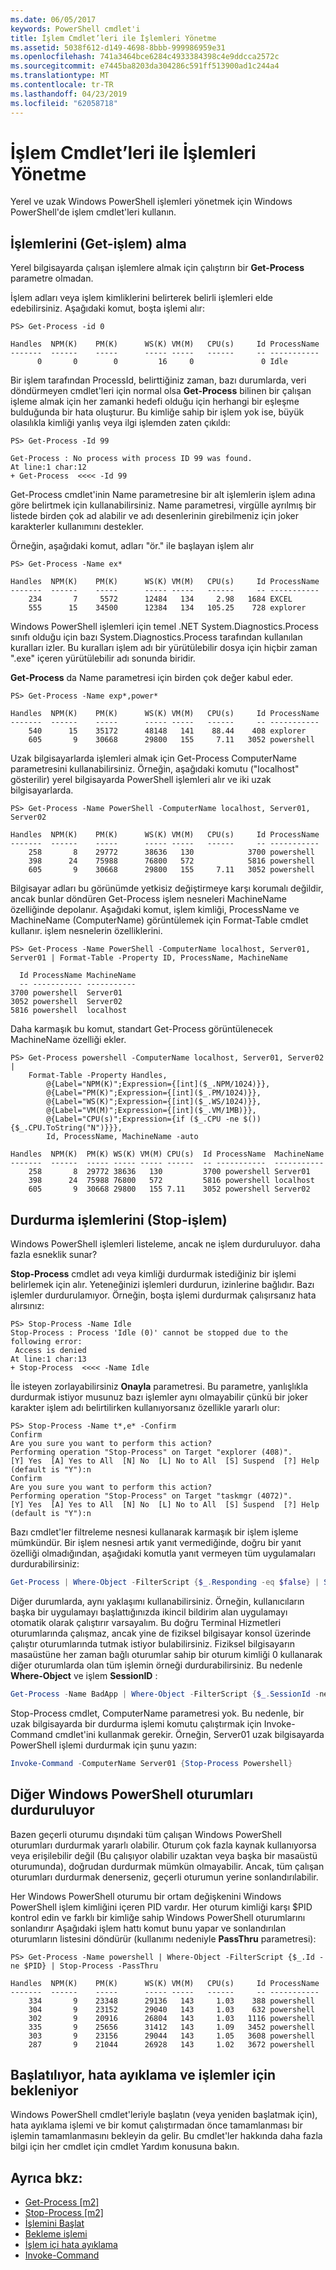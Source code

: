 ```yaml
---
ms.date: 06/05/2017
keywords: PowerShell cmdlet'i
title: İşlem Cmdlet’leri ile İşlemleri Yönetme
ms.assetid: 5038f612-d149-4698-8bbb-999986959e31
ms.openlocfilehash: 741a3464bce6284c4933384398c4e9ddcca2572c
ms.sourcegitcommit: e7445ba8203da304286c591ff513900ad1c244a4
ms.translationtype: MT
ms.contentlocale: tr-TR
ms.lasthandoff: 04/23/2019
ms.locfileid: "62058718"
---
```

# <a name="managing-processes-with-process-cmdlets"></a>İşlem Cmdlet’leri ile İşlemleri Yönetme

Yerel ve uzak Windows PowerShell işlemleri yönetmek için Windows PowerShell'de işlem cmdlet'leri kullanın.

## <a name="getting-processes-get-process"></a>İşlemlerini (Get-işlem) alma

Yerel bilgisayarda çalışan işlemlere almak için çalıştırın bir **Get-Process** parametre olmadan.

İşlem adları veya işlem kimliklerini belirterek belirli işlemleri elde edebilirsiniz. Aşağıdaki komut, boşta işlemi alır:

```
PS> Get-Process -id 0

Handles  NPM(K)    PM(K)      WS(K) VM(M)   CPU(s)     Id ProcessName
-------  ------    -----      ----- -----   ------     -- -----------
      0       0        0         16     0               0 Idle
```

Bir işlem tarafından ProcessId, belirttiğiniz zaman, bazı durumlarda, veri döndürmeyen cmdlet'leri için normal olsa **Get-Process** bilinen bir çalışan işleme almak için her zamanki hedefi olduğu için herhangi bir eşleşme bulduğunda bir hata oluşturur. Bu kimliğe sahip bir işlem yok ise, büyük olasılıkla kimliği yanlış veya ilgi işlemden zaten çıkıldı:

```
PS> Get-Process -Id 99

Get-Process : No process with process ID 99 was found.
At line:1 char:12
+ Get-Process  <<<< -Id 99
```

Get-Process cmdlet'inin Name parametresine bir alt işlemlerin işlem adına göre belirtmek için kullanabilirsiniz. Name parametresi, virgülle ayrılmış bir listede birden çok ad alabilir ve adı desenlerinin girebilmeniz için joker karakterler kullanımını destekler.

Örneğin, aşağıdaki komut, adları "ör." ile başlayan işlem alır

```
PS> Get-Process -Name ex*

Handles  NPM(K)    PM(K)      WS(K) VM(M)   CPU(s)     Id ProcessName
-------  ------    -----      ----- -----   ------     -- -----------
    234       7     5572      12484   134     2.98   1684 EXCEL
    555      15    34500      12384   134   105.25    728 explorer
```

Windows PowerShell işlemleri için temel .NET System.Diagnostics.Process sınıfı olduğu için bazı System.Diagnostics.Process tarafından kullanılan kuralları izler. Bu kuralları işlem adı bir yürütülebilir dosya için hiçbir zaman ".exe" içeren yürütülebilir adı sonunda biridir.

**Get-Process** da Name parametresi için birden çok değer kabul eder.

```
PS> Get-Process -Name exp*,power*

Handles  NPM(K)    PM(K)      WS(K) VM(M)   CPU(s)     Id ProcessName
-------  ------    -----      ----- -----   ------     -- -----------
    540      15    35172      48148   141    88.44    408 explorer
    605       9    30668      29800   155     7.11   3052 powershell
```

Uzak bilgisayarlarda işlemleri almak için Get-Process ComputerName parametresini kullanabilirsiniz. Örneğin, aşağıdaki komutu ("localhost" gösterilir) yerel bilgisayarda PowerShell işlemleri alır ve iki uzak bilgisayarlarda.

```
PS> Get-Process -Name PowerShell -ComputerName localhost, Server01, Server02

Handles  NPM(K)    PM(K)      WS(K) VM(M)   CPU(s)     Id ProcessName
-------  ------    -----      ----- -----   ------     -- -----------
    258       8    29772      38636   130            3700 powershell
    398      24    75988      76800   572            5816 powershell
    605       9    30668      29800   155     7.11   3052 powershell
```

Bilgisayar adları bu görünümde yetkisiz değiştirmeye karşı korumalı değildir, ancak bunlar döndüren Get-Process işlem nesneleri MachineName özelliğinde depolanır. Aşağıdaki komut, işlem kimliği, ProcessName ve MachineName (ComputerName) görüntülemek için Format-Table cmdlet kullanır. işlem nesnelerin özelliklerini.

```
PS> Get-Process -Name PowerShell -ComputerName localhost, Server01, Server01 | Format-Table -Property ID, ProcessName, MachineName

  Id ProcessName MachineName
  -- ----------- -----------
3700 powershell  Server01
3052 powershell  Server02
5816 powershell  localhost
```

Daha karmaşık bu komut, standart Get-Process görüntülenecek MachineName özelliği ekler.

```
PS> Get-Process powershell -ComputerName localhost, Server01, Server02 |
    Format-Table -Property Handles,
        @{Label="NPM(K)";Expression={[int]($_.NPM/1024)}},
        @{Label="PM(K)";Expression={[int]($_.PM/1024)}},
        @{Label="WS(K)";Expression={[int]($_.WS/1024)}},
        @{Label="VM(M)";Expression={[int]($_.VM/1MB)}},
        @{Label="CPU(s)";Expression={if ($_.CPU -ne $()){$_.CPU.ToString("N")}}},
        Id, ProcessName, MachineName -auto

Handles  NPM(K)  PM(K) WS(K) VM(M) CPU(s)  Id ProcessName  MachineName
-------  ------  ----- ----- ----- ------  -- -----------  -----------
    258       8  29772 38636   130         3700 powershell Server01
    398      24  75988 76800   572         5816 powershell localhost
    605       9  30668 29800   155 7.11    3052 powershell Server02
```

## <a name="stopping-processes-stop-process"></a>Durdurma işlemlerini (Stop-işlem)

Windows PowerShell işlemleri listeleme, ancak ne işlem durduruluyor. daha fazla esneklik sunar?

**Stop-Process** cmdlet adı veya kimliği durdurmak istediğiniz bir işlemi belirlemek için alır. Yeteneğinizi işlemleri durdurun, izinlerine bağlıdır. Bazı işlemler durdurulamıyor. Örneğin, boşta işlemi durdurmak çalışırsanız hata alırsınız:

```
PS> Stop-Process -Name Idle
Stop-Process : Process 'Idle (0)' cannot be stopped due to the following error:
 Access is denied
At line:1 char:13
+ Stop-Process  <<<< -Name Idle
```

İle isteyen zorlayabilirsiniz **Onayla** parametresi. Bu parametre, yanlışlıkla durdurmak istiyor musunuz bazı işlemler aynı olmayabilir çünkü bir joker karakter işlem adı belirtilirken kullanıyorsanız özellikle yararlı olur:

```
PS> Stop-Process -Name t*,e* -Confirm
Confirm
Are you sure you want to perform this action?
Performing operation "Stop-Process" on Target "explorer (408)".
[Y] Yes  [A] Yes to All  [N] No  [L] No to All  [S] Suspend  [?] Help
(default is "Y"):n
Confirm
Are you sure you want to perform this action?
Performing operation "Stop-Process" on Target "taskmgr (4072)".
[Y] Yes  [A] Yes to All  [N] No  [L] No to All  [S] Suspend  [?] Help
(default is "Y"):n
```

Bazı cmdlet'ler filtreleme nesnesi kullanarak karmaşık bir işlem işleme mümkündür. Bir işlem nesnesi artık yanıt vermediğinde, doğru bir yanıt özelliği olmadığından, aşağıdaki komutla yanıt vermeyen tüm uygulamaları durdurabilirsiniz:

```powershell
Get-Process | Where-Object -FilterScript {$_.Responding -eq $false} | Stop-Process
```

Diğer durumlarda, aynı yaklaşımı kullanabilirsiniz. Örneğin, kullanıcıların başka bir uygulamayı başlattığınızda ikincil bildirim alan uygulamayı otomatik olarak çalıştırır varsayalım. Bu doğru Terminal Hizmetleri oturumlarında çalışmaz, ancak yine de fiziksel bilgisayar konsol üzerinde çalıştır oturumlarında tutmak istiyor bulabilirsiniz. Fiziksel bilgisayarın masaüstüne her zaman bağlı oturumlar sahip bir oturum kimliği 0 kullanarak diğer oturumlarda olan tüm işlemin örneği durdurabilirsiniz. Bu nedenle **Where-Object** ve işlem **SessionID** :

```powershell
Get-Process -Name BadApp | Where-Object -FilterScript {$_.SessionId -neq 0} | Stop-Process
```

Stop-Process cmdlet, ComputerName parametresi yok. Bu nedenle, bir uzak bilgisayarda bir durdurma işlemi komutu çalıştırmak için Invoke-Command cmdlet'ini kullanmak gerekir. Örneğin, Server01 uzak bilgisayarda PowerShell işlemi durdurmak için şunu yazın:

```powershell
Invoke-Command -ComputerName Server01 {Stop-Process Powershell}
```

## <a name="stopping-all-other-windows-powershell-sessions"></a>Diğer Windows PowerShell oturumları durduruluyor

Bazen geçerli oturumu dışındaki tüm çalışan Windows PowerShell oturumları durdurmak yararlı olabilir. Oturum çok fazla kaynak kullanıyorsa veya erişilebilir değil (Bu çalışıyor olabilir uzaktan veya başka bir masaüstü oturumunda), doğrudan durdurmak mümkün olmayabilir. Ancak, tüm çalışan oturumları durdurmak denerseniz, geçerli oturumun yerine sonlandırılabilir.

Her Windows PowerShell oturumu bir ortam değişkenini Windows PowerShell işlem kimliğini içeren PID vardır. Her oturum kimliği karşı $PID kontrol edin ve farklı bir kimliğe sahip Windows PowerShell oturumlarını sonlandırır Aşağıdaki işlem hattı komut bunu yapar ve sonlandırılan oturumların listesini döndürür (kullanımı nedeniyle **PassThru** parametresi):

```
PS> Get-Process -Name powershell | Where-Object -FilterScript {$_.Id -ne $PID} | Stop-Process -PassThru

Handles  NPM(K)    PM(K)      WS(K) VM(M)   CPU(s)     Id ProcessName
-------  ------    -----      ----- -----   ------     -- -----------
    334       9    23348      29136   143     1.03    388 powershell
    304       9    23152      29040   143     1.03    632 powershell
    302       9    20916      26804   143     1.03   1116 powershell
    335       9    25656      31412   143     1.09   3452 powershell
    303       9    23156      29044   143     1.05   3608 powershell
    287       9    21044      26928   143     1.02   3672 powershell
```

## <a name="starting-debugging-and-waiting-for-processes"></a>Başlatılıyor, hata ayıklama ve işlemler için bekleniyor

Windows PowerShell cmdlet'leriyle başlatın (veya yeniden başlatmak için), hata ayıklama işlemi ve bir komut çalıştırmadan önce tamamlanması bir işlemin tamamlanmasını bekleyin da gelir. Bu cmdlet'ler hakkında daha fazla bilgi için her cmdlet için cmdlet Yardım konusuna bakın.

## <a name="see-also"></a>Ayrıca bkz:

- [Get-Process [m2]](https://technet.microsoft.com/en-us/library/27a05dbd-4b69-48a3-8d55-b295f6225f15)
- [Stop-Process [m2]](https://technet.microsoft.com/en-us/library/12454238-9881-457a-bde4-fb6cd124deec)
- [İşlemini Başlat](https://technet.microsoft.com/en-us/library/41a7e43c-9bb3-4dc2-8b0c-f6c32962e72c)
- [Bekleme işlemi](https://technet.microsoft.com/en-us/library/9222af7a-789d-4a09-aa90-09d7c256c799)
- [İşlem içi hata ayıklama](https://technet.microsoft.com/en-us/library/eea1dace-3913-4dbd-b659-5a94a610eee1)
- [Invoke-Command](https://technet.microsoft.com/en-us/library/22fd98ba-1874-492e-95a5-c069467b8462)
